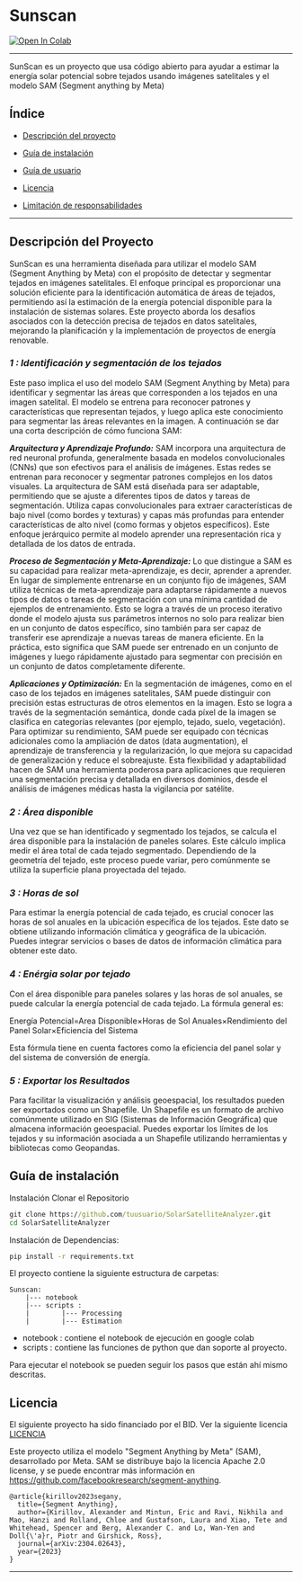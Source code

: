 # Sunscan
<div id='insignias' />
<a target="_blank" href="https://colab.research.google.com/github/EL-BID/Sunscan/blob/main/notebook/SunScan.ipynb">
  
  <img src="https://colab.research.google.com/assets/colab-badge.svg" alt="Open In Colab"/>
</a>

***

SunScan es un proyecto que usa código abierto para ayudar a estimar la energía solar potencial sobre tejados usando imágenes satelitales y el modelo SAM (Segment anything by Meta)

<div id='índice' />

## Índice

* [Descripción del proyecto](#descripción-del-proyecto)

* [Guía de instalación](#configuracion-ambiente)

* [Guía de usuario](#demostracion-del-proyecto)

* [Licencia](#licencia)

* [Limitación de responsabilidades](#limitación-de-responsabilidades)

***
<div id='descripción-del-proyecto' />

## Descripción del Proyecto

SunScan es una herramienta diseñada para utilizar el modelo SAM (Segment Anything by Meta) con el propósito de detectar y segmentar tejados en imágenes satelitales. El enfoque principal es proporcionar una solución eficiente para la identificación automática de áreas de tejados, permitiendo así la estimación de la energía potencial disponible para la instalación de sistemas solares. Este proyecto aborda los desafíos asociados con la detección precisa de tejados en datos satelitales, mejorando la planificación y la implementación de proyectos de energía renovable.

### ***1 : Identificación y segmentación de los tejados***

Este paso implica el uso del modelo SAM (Segment Anything by Meta) para identificar y segmentar las áreas que corresponden a los tejados en una imagen satelital. El modelo se entrena para reconocer patrones y características que representan tejados, y luego aplica este conocimiento para segmentar las áreas relevantes en la imagen. A continuación se dar una corta descripción de cómo funciona SAM:

***Arquitectura y Aprendizaje Profundo:*** SAM incorpora una arquitectura de red neuronal profunda, generalmente basada en modelos convolucionales (CNNs) que son efectivos para el análisis de imágenes. Estas redes se entrenan para reconocer y segmentar patrones complejos en los datos visuales. La arquitectura de SAM está diseñada para ser adaptable, permitiendo que se ajuste a diferentes tipos de datos y tareas de segmentación. Utiliza capas convolucionales para extraer características de bajo nivel (como bordes y texturas) y capas más profundas para entender características de alto nivel (como formas y objetos específicos). Este enfoque jerárquico permite al modelo aprender una representación rica y detallada de los datos de entrada.

***Proceso de Segmentación y Meta-Aprendizaje:*** Lo que distingue a SAM es su capacidad para realizar meta-aprendizaje, es decir, aprender a aprender. En lugar de simplemente entrenarse en un conjunto fijo de imágenes, SAM utiliza técnicas de meta-aprendizaje para adaptarse rápidamente a nuevos tipos de datos o tareas de segmentación con una mínima cantidad de ejemplos de entrenamiento. Esto se logra a través de un proceso iterativo donde el modelo ajusta sus parámetros internos no solo para realizar bien en un conjunto de datos específico, sino también para ser capaz de transferir ese aprendizaje a nuevas tareas de manera eficiente. En la práctica, esto significa que SAM puede ser entrenado en un conjunto de imágenes y luego rápidamente ajustado para segmentar con precisión en un conjunto de datos completamente diferente.

***Aplicaciones y Optimización:*** En la segmentación de imágenes, como en el caso de los tejados en imágenes satelitales, SAM puede distinguir con precisión estas estructuras de otros elementos en la imagen. Esto se logra a través de la segmentación semántica, donde cada píxel de la imagen se clasifica en categorías relevantes (por ejemplo, tejado, suelo, vegetación). Para optimizar su rendimiento, SAM puede ser equipado con técnicas adicionales como la ampliación de datos (data augmentation), el aprendizaje de transferencia y la regularización, lo que mejora su capacidad de generalización y reduce el sobreajuste. Esta flexibilidad y adaptabilidad hacen de SAM una herramienta poderosa para aplicaciones que requieren una segmentación precisa y detallada en diversos dominios, desde el análisis de imágenes médicas hasta la vigilancia por satélite.



### ***2 : Área disponible***

Una vez que se han identificado y segmentado los tejados, se calcula el área disponible para la instalación de paneles solares. Este cálculo implica medir el área total de cada tejado segmentado. Dependiendo de la geometría del tejado, este proceso puede variar, pero comúnmente se utiliza la superficie plana proyectada del tejado.

### ***3 : Horas de sol***

Para estimar la energía potencial de cada tejado, es crucial conocer las horas de sol anuales en la ubicación específica de los tejados. Este dato se obtiene utilizando información climática y geográfica de la ubicación. Puedes integrar servicios o bases de datos de información climática para obtener este dato.

### ***4 : Enérgia solar por tejado***

Con el área disponible para paneles solares y las horas de sol anuales, se puede calcular la energía potencial de cada tejado. La fórmula general es:

Energía Potencial=Area Disponible×Horas de Sol Anuales×Rendimiento del Panel Solar×Eficiencia del Sistema

Esta fórmula tiene en cuenta factores como la eficiencia del panel solar y del sistema de conversión de energía.

### ***5 : Exportar los Resultados***

Para facilitar la visualización y análisis geoespacial, los resultados pueden ser exportados como un Shapefile. Un Shapefile es un formato de archivo comúnmente utilizado en SIG (Sistemas de Información Geográfica) que almacena información geoespacial. Puedes exportar los límites de los tejados y su información asociada a un Shapefile utilizando herramientas y bibliotecas como Geopandas.


## Guía de instalación

Instalación
Clonar el Repositorio
```bat
git clone https://github.com/tuusuario/SolarSatelliteAnalyzer.git
cd SolarSatelliteAnalyzer
```

Instalación de Dependencias:
```bat
pip install -r requirements.txt
```

El proyecto contiene la siguiente estructura de carpetas:
~~~
Sunscan:
    |--- notebook
    |--- scripts :
    |        |--- Processing
    |        |--- Estimation
~~~

- notebook : contiene el notebook de ejecución en google colab
- scripts : contiene las funciones de python que dan soporte al proyecto.

Para ejecutar el notebook se pueden seguir los pasos que están ahí mismo descritas.

## Licencia 


El siguiente proyecto ha sido financiado por el BID. Ver la siguiente licencia [LICENCIA](https://github.com/EL-BID/Plantilla-de-repositorio/blob/master/LICENSE.md)

Este proyecto utiliza el modelo "Segment Anything by Meta" (SAM), desarrollado por Meta. SAM se distribuye bajo la licencia Apache 2.0 license, y se puede encontrar más información en https://github.com/facebookresearch/segment-anything.
~~~
@article{kirillov2023segany,
  title={Segment Anything},
  author={Kirillov, Alexander and Mintun, Eric and Ravi, Nikhila and Mao, Hanzi and Rolland, Chloe and Gustafson, Laura and Xiao, Tete and Whitehead, Spencer and Berg, Alexander C. and Lo, Wan-Yen and Doll{\'a}r, Piotr and Girshick, Ross},
  journal={arXiv:2304.02643},
  year={2023}
}
~~~



***

<div id='limitación-de-responsabilidades' />

